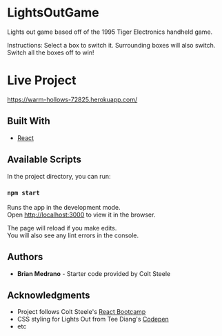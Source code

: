 # LightsOutGame
Lights out game based off of the 1995 Tiger Electronics handheld game.

Instructions:
Select a box to switch it.
Surrounding boxes will also switch.
Switch all the boxes off to win!


# Live Project 
https://warm-hollows-72825.herokuapp.com/




## Built With

* [React](https://reactjs.org/docs/getting-started.html) 

## Available Scripts

In the project directory, you can run:

### `npm start`

Runs the app in the development mode.<br />
Open [http://localhost:3000](http://localhost:3000) to view it in the browser.

The page will reload if you make edits.<br />
You will also see any lint errors in the console.

## Authors

* **Brian Medrano** - 
Starter code provided by Colt Steele 


## Acknowledgments

* Project follows Colt Steele's [React Bootcamp](https://www.udemy.com/course/modern-react-bootcamp/)
* CSS styling for Lights Out from Tee Diang's [Codepen](https://codepen.io/cybercountess/pen/RwNXxyq)
* etc
